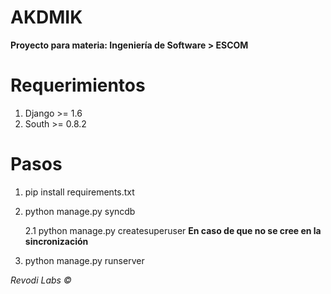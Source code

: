 AKDMIK
======

**Proyecto para materia: Ingeniería de Software > ESCOM**

Requerimientos
====

 1. Django >= 1.6 
 2. South >= 0.8.2


Pasos
===

 1. pip install requirements.txt
 2. python manage.py syncdb
 	
 	2.1 python manage.py createsuperuser **En caso de que no se cree en la sincronización**
 3. python manage.py runserver

*Revodi Labs &copy;*